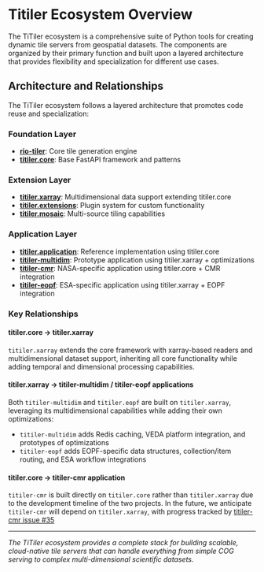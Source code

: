 # Titiler Ecosystem Overview

The TiTiler ecosystem is a comprehensive suite of Python tools for creating dynamic tile servers from geospatial datasets. The components are organized by their primary function and built upon a layered architecture that provides flexibility and specialization for different use cases.

## Architecture and Relationships

The TiTiler ecosystem follows a layered architecture that promotes code reuse and specialization:

### Foundation Layer
- **[rio-tiler](https://github.com/cogeotiff/rio-tiler)**: Core tile generation engine
- **[titiler.core](https://github.com/developmentseed/titiler/tree/main/src/titiler/core)**: Base FastAPI framework and patterns

### Extension Layer
- **[titiler.xarray](https://github.com/developmentseed/titiler/tree/main/src/titiler/xarray)**: Multidimensional data support extending titiler.core
- **[titiler.extensions](https://github.com/developmentseed/titiler/tree/main/src/titiler/extensions)**: Plugin system for custom functionality
- **[titiler.mosaic](https://github.com/developmentseed/titiler/tree/main/src/titiler/mosaic)**: Multi-source tiling capabilities

### Application Layer
- **[titiler.application](https://github.com/developmentseed/titiler/tree/main/src/titiler/application)**: Reference implementation using titiler.core
- **[titiler-multidim](https://github.com/developmentseed/titiler-multidim)**: Prototype application using titiler.xarray + optimizations
- **[titiler-cmr](https://github.com/developmentseed/titiler-cmr)**: NASA-specific application using titiler.core + CMR integration
- **[titiler-eopf](https://github.com/EOPF-Explorer/titiler-eopf)**: ESA-specific application using titiler.xarray + EOPF integration

### Key Relationships

#### **titiler.core → titiler.xarray**

`titiler.xarray` extends the core framework with xarray-based readers and multidimensional dataset support, inheriting all core functionality while adding temporal and dimensional processing capabilities.

#### **titiler.xarray → titiler-multidim / titiler-eopf applications**

Both `titiler-multidim` and `titiler.eopf` are built on `titiler.xarray`, leveraging its multidimensional capabilities while adding their own optimizations:

- `titiler-multidim` adds Redis caching, VEDA platform integration, and prototypes of optimizations
- `titiler-eopf` adds EOPF-specific data structures, collection/item routing, and ESA workflow integrations

#### **titiler.core → titiler-cmr application**

`titiler-cmr` is built directly on `titiler.core` rather than `titiler.xarray` due to the development timeline of the two projects. In the future, we anticipate
`titiler-cmr` will depend on `titiler.xarray`, with progress tracked by [titiler-cmr issue #35](https://github.com/developmentseed/titiler-cmr/issues/35)

---

*The TiTiler ecosystem provides a complete stack for building scalable, cloud-native tile servers that can handle everything from simple COG serving to complex multi-dimensional scientific datasets.*
